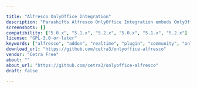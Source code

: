 ```yaml
---

title: "Alfresco OnlyOffice Integration"
description: "Parashifts Alfresco OnlyOffice Integration embeds OnlyOffice seamlessly into Alfresco Share, to enable Office-like usage while using Alfresco. The add-on enables users to edit any Word or Google Document within your browser, without installing any software on the client. It also provides for multiple users to collaborate in real time and automatically saves a new version into Alfresco."
screenshots: []
compatibility: ["5.0.x", "5.1.x", "5.2.x", "5.0.x", "5.1.x", "5.2.x"]
license: "GPL-3.0-or-later"
keywords: ["alfresco", "addon", "realtime", "plugin", "community", "onlyoffice"]
download_url: "https://github.com/cetra3/onlyoffice-alfresco"
vendor: "Cetra Free"
about: ""
about_url: "https://github.com/cetra3/onlyoffice-alfresco"
draft: false

---
```

